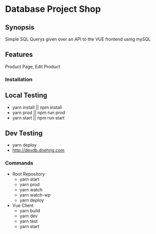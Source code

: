 # Database Project Shop

## Synopsis

Simple SQL Querys given over an API to the VUE frontend
using mySQL

## Features

Product Page, Edit Product

### Installation

## Local Testing

- yarn install || npm install
- yarn prod || npm run prod
- yarn start || npm run start

## Dev Testing

- yarn deploy
- http://devdb.dnehrig.com

### Commands

- Root Repository
  - yarn start
  - yarn prod
  - yarn watch
  - yarn watch-wp
  - yarn deploy
- Vue Client
  - yarn build
  - yarn dev
  - yarn test
  - yarn start
